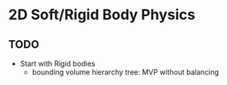 # 2D Soft/Rigid Body Physics
## TODO
- Start with Rigid bodies
    - bounding volume hierarchy tree: MVP without balancing
